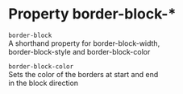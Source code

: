 # Property border-block-*

`border-block`  
A shorthand property for border-block-width,  
border-block-style and border-block-color  

`border-block-color`  
Sets the color of the borders at start and end  
in the block direction  
